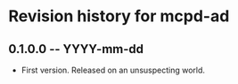 # Revision history for mcpd-ad

## 0.1.0.0 -- YYYY-mm-dd

* First version. Released on an unsuspecting world.
